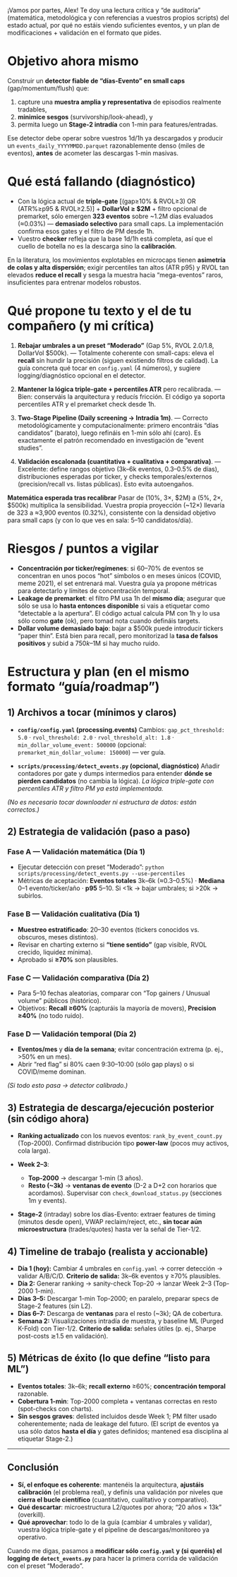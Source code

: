 ¡Vamos por partes, Alex! Te doy una lectura crítica y “de auditoría” (matemática, metodológica y con referencias a vuestros propios scripts) del estado actual, por qué no estáis viendo suficientes eventos, y un plan de modificaciones + validación en el formato que pides.

# Objetivo ahora mismo

Construir un **detector fiable de “días-Evento” en small caps** (gap/momentum/flush) que:

1. capture una **muestra amplia y representativa** de episodios realmente tradables,
2. **minimice sesgos** (survivorship/look-ahead), y
3. permita luego un **Stage-2 intradía** con 1-min para features/entradas.

Ese detector debe operar sobre vuestros 1d/1h ya descargados y producir un `events_daily_YYYYMMDD.parquet` razonablemente denso (miles de eventos), **antes** de acometer las descargas 1-min masivas.

# Qué está fallando (diagnóstico)

* Con la lógica actual de **triple-gate** [(gap≥10% & RVOL≥3) OR (ATR%≥p95 & RVOL≥2.5)] + **DollarVol ≥ $2M** + filtro opcional de premarket, sólo emergen **323 eventos** sobre ~1.2M días evaluados (≈0.03%) — **demasiado selectivo** para small caps. La implementación confirma esos gates y el filtro de PM desde 1h. 
* Vuestro **checker** refleja que la base 1d/1h está completa, así que el cuello de botella no es la descarga sino la **calibración**. 

En la literatura, los movimientos explotables en microcaps tienen **asimetría de colas y alta dispersión**; exigir percentiles tan altos (ATR p95) y RVOL tan elevados **reduce el recall** y sesga la muestra hacia “mega-eventos” raros, insuficientes para entrenar modelos robustos.

# Qué propone tu texto y el de tu compañero (y mi crítica)

1. **Rebajar umbrales a un preset “Moderado”** (Gap 5%, RVOL 2.0/1.8, DollarVol $500k).
   — Totalmente coherente con small-caps: eleva el **recall** sin hundir la precisión (siguen existiendo filtros de calidad). La guía concreta qué tocar en `config.yaml` (4 números), y sugiere logging/diagnóstico opcional en el detector. 

2. **Mantener la lógica triple-gate + percentiles ATR** pero recalibrada.
   — Bien: conserváis la arquitectura y reducís fricción. El código ya soporta percentiles ATR y el premarket check desde 1h. 

3. **Two-Stage Pipeline (Daily screening → Intradía 1m)**.
   — Correcto metodológicamente y computacionalmente: primero encontráis “días candidatos” (barato), luego refináis en 1-min sólo ahí (caro). Es exactamente el patrón recomendado en investigación de “event studies”.

4. **Validación escalonada (cuantitativa + cualitativa + comparativa)**.
   — Excelente: define rangos objetivo (3k–6k eventos, 0.3–0.5% de días), distribuciones esperadas por ticker, y checks temporales/externos (precision/recall vs. listas públicas). Esto evita autoengaños.

**Matemática esperada tras recalibrar**
Pasar de (10%, 3×, $2M) a (5%, 2×, $500k) multiplica la sensibilidad. Vuestra propia proyección (~12×) llevaría de 323 a ≈3,900 eventos (0.32%), consistente con la densidad objetivo para small caps (y con lo que ves en sala: 5–10 candidatos/día).

# Riesgos / puntos a vigilar

* **Concentración por ticker/regímenes**: si 60–70% de eventos se concentran en unos pocos “hot” símbolos o en meses únicos (COVID, meme 2021), el set entrenará mal. Vuestra guía ya propone métricas para detectarlo y límites de concentración temporal. 
* **Leakage de premarket**: el filtro PM usa 1h del **mismo día**; asegurar que sólo se usa lo **hasta entonces disponible** si vais a etiquetar como “detectable a la apertura”. El código actual calcula PM con 1h y lo usa sólo como **gate** (ok), pero tomad nota cuando defináis targets. 
* **Dollar volume demasiado bajo**: bajar a $500k puede introducir tickers “paper thin”. Está bien para recall, pero monitorizad la **tasa de falsos positivos** y subid a $750k–$1M si hay mucho ruido.

# Estructura y plan (en el mismo formato “guía/roadmap”)

## 1) Archivos a tocar (mínimos y claros)

* **`config/config.yaml` (processing.events)**
  Cambios:
  `gap_pct_threshold: 5.0` · `rvol_threshold: 2.0` · `rvol_threshold_alt: 1.8` · `min_dollar_volume_event: 500000`
  (opcional: `premarket_min_dollar_volume: 150000`) — ver guía. 

* **`scripts/processing/detect_events.py` (opcional, diagnóstico)**
  Añadir contadores por gate y dumps intermedios para entender **dónde se pierden candidatos** (no cambia la lógica). 
  *La lógica triple-gate con percentiles ATR y filtro PM ya está implementada.* 

*(No es necesario tocar downloader ni estructura de datos: están correctos.)* 

## 2) Estrategia de validación (paso a paso)

### Fase A — Validación matemática (Día 1)

* Ejecutar detección con preset “Moderado”:
  `python scripts/processing/detect_events.py --use-percentiles`
* Métricas de aceptación:
  **Eventos totales** 3k–6k (≈0.3–0.5%) · **Mediana** 0–1 evento/ticker/año · **p95** 5–10.
  Si <1k → bajar umbrales; si >20k → subirlos. 

### Fase B — Validación cualitativa (Día 1)

* **Muestreo estratificado**: 20–30 eventos (tickers conocidos vs. obscuros, meses distintos).
* Revisar en charting externo si **“tiene sentido”** (gap visible, RVOL crecido, liquidez mínima).
* Aprobado si **≥70%** son plausibles. 

### Fase C — Validación comparativa (Día 2)

* Para 5–10 fechas aleatorias, comparar con “Top gainers / Unusual volume” públicos (histórico).
* Objetivos: **Recall ≥60%** (capturáis la mayoría de movers), **Precision ≥40%** (no todo ruido). 

### Fase D — Validación temporal (Día 2)

* **Eventos/mes** y **día de la semana**; evitar concentración extrema (p. ej., >50% en un mes).
* Abrir “red flag” si 80% caen 9:30–10:00 (sólo gap plays) o si COVID/meme dominan. 

*(Si todo esto pasa → detector calibrado.)*

## 3) Estrategia de descarga/ejecución posterior (sin código ahora)

* **Ranking actualizado** con los nuevos eventos: `rank_by_event_count.py` (Top-2000).
  Confirmad distribución tipo **power-law** (pocos muy activos, cola larga). 
* **Week 2–3**:

  * **Top-2000** → descargar 1-min (3 años).
  * **Resto (~3k)** → **ventanas de evento** (D-2 a D+2 con horarios que acordamos).
    Supervisar con `check_download_status.py` (secciones 1m y events). 
* **Stage-2** (intraday) sobre los días-Evento: extraer features de timing (minutos desde open), VWAP reclaim/reject, etc., **sin tocar aún microestructura** (trades/quotes) hasta ver la señal de Tier-1/2.

## 4) Timeline de trabajo (realista y accionable)

* **Día 1 (hoy):** Cambiar 4 umbrales en `config.yaml` → correr detección → validar A/B/C/D.
  **Criterio de salida:** 3k–6k eventos y ≥70% plausibles.
* **Día 2:** Generar ranking → sanity-check Top-20 → lanzar Week 2–3 (Top-2000 1-min).
* **Días 3–5:** Descargar 1-min Top-2000; en paralelo, preparar specs de Stage-2 features (sin L2).
* **Días 6–7:** Descarga de **ventanas** para el resto (~3k); QA de cobertura.
* **Semana 2:** Visualizaciones intradía de muestra, y baseline ML (Purged K-Fold) con Tier-1/2.
  **Criterio de salida:** señales útiles (p. ej., Sharpe post-costs ≳1.5 en validación).

## 5) Métricas de éxito (lo que define “listo para ML”)

* **Eventos totales**: 3k–6k; **recall externo** ≥60%; **concentración temporal** razonable. 
* **Cobertura 1-min**: Top-2000 completa + ventanas correctas en resto (spot-checks con charts).
* **Sin sesgos graves**: delisted incluidos desde Week 1; PM filter usado coherentemente; nada de leakage del futuro. (El script de eventos ya usa sólo datos **hasta el día** y gates definidos; mantened esa disciplina al etiquetar Stage-2.) 

---

## Conclusión

* **Sí, el enfoque es coherente**: mantenéis la arquitectura, **ajustáis calibración** (el problema real), y definís una validación por niveles que **cierra el bucle científico** (cuantitativo, cualitativo y comparativo).
* **Qué descartar**: microestructura L2/quotes por ahora; “20 años × 13k” (overkill).
* **Qué aprovechar**: todo lo de la guía (cambiar 4 umbrales y validar), vuestra lógica triple-gate y el pipeline de descargas/monitoreo ya operativo.

Cuando me digas, pasamos a **modificar sólo `config.yaml` y (si queréis) el logging de `detect_events.py`** para hacer la primera corrida de validación con el preset “Moderado”.

